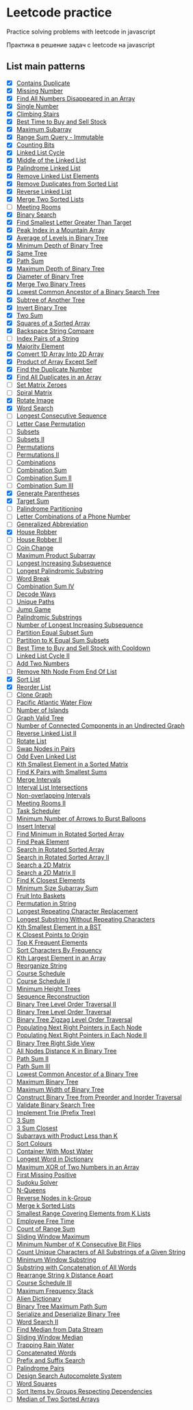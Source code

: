 # Leetcode practice

Practice solving problems with leetcode in javascript

Практика в решение задач с leetcode на javascript

## List main patterns

-   [x] [Contains Duplicate](https://leetcode.com/problems/contains-duplicate/)
-   [x] [Missing Number](https://leetcode.com/problems/missing-number/)
-   [x] [Find All Numbers Disappeared in an Array](https://leetcode.com/problems/find-all-numbers-disappeared-in-an-array/)
-   [x] [Single Number](https://leetcode.com/problems/single-number/)
-   [x] [Climbing Stairs](https://leetcode.com/problems/climbing-stairs/)
-   [x] [Best Time to Buy and Sell Stock](https://leetcode.com/problems/best-time-to-buy-and-sell-stock/)
-   [x] [Maximum Subarray](https://leetcode.com/problems/maximum-subarray/)
-   [x] [Range Sum Query - Immutable](https://leetcode.com/problems/range-sum-query-immutable/)
-   [x] [Counting Bits](https://leetcode.com/problems/counting-bits/)
-   [x] [Linked List Cycle](https://leetcode.com/problems/linked-list-cycle/)
-   [x] [Middle of the Linked List](https://leetcode.com/problems/middle-of-the-linked-list/)
-   [x] [Palindrome Linked List](https://leetcode.com/problems/palindrome-linked-list/)
-   [x] [Remove Linked List Elements](https://leetcode.com/problems/remove-linked-list-elements/)
-   [x] [Remove Duplicates from Sorted List](https://leetcode.com/problems/remove-duplicates-from-sorted-list/)
-   [x] [Reverse Linked List](https://leetcode.com/problems/reverse-linked-list/)
-   [x] [Merge Two Sorted Lists](https://leetcode.com/problems/merge-two-sorted-lists/)
-   [ ] [Meeting Rooms](https://leetcode.com/problems/meeting-rooms)
-   [x] [Binary Search](https://leetcode.com/problems/binary-search/)
-   [x] [Find Smallest Letter Greater Than Target](https://leetcode.com/problems/find-smallest-letter-greater-than-target/)
-   [x] [Peak Index in a Mountain Array](https://leetcode.com/problems/peak-index-in-a-mountain-array/)
-   [x] [Average of Levels in Binary Tree](https://leetcode.com/problems/average-of-levels-in-binary-tree/)
-   [x] [Minimum Depth of Binary Tree](https://leetcode.com/problems/minimum-depth-of-binary-tree/)
-   [x] [Same Tree](https://leetcode.com/problems/same-tree/)
-   [x] [Path Sum](https://leetcode.com/problems/path-sum/)
-   [x] [Maximum Depth of Binary Tree](https://leetcode.com/problems/maximum-depth-of-binary-tree/)
-   [x] [Diameter of Binary Tree](https://leetcode.com/problems/diameter-of-binary-tree/)
-   [x] [Merge Two Binary Trees](https://leetcode.com/problems/merge-two-binary-trees/)
-   [x] [Lowest Common Ancestor of a Binary Search Tree](https://leetcode.com/problems/lowest-common-ancestor-of-a-binary-search-tree/)
-   [x] [Subtree of Another Tree](https://leetcode.com/problems/subtree-of-another-tree/)
-   [x] [Invert Binary Tree](https://leetcode.com/problems/invert-binary-tree/)
-   [x] [Two Sum](https://leetcode.com/problems/two-sum/)
-   [x] [Squares of a Sorted Array](https://leetcode.com/problems/squares-of-a-sorted-array/)
-   [x] [Backspace String Compare](https://leetcode.com/problems/backspace-string-compare/)
-   [ ] [Index Pairs of a String](https://leetcode.com/problems/index-pairs-of-a-string/)
-   [x] [Majority Element](https://leetcode.com/problems/majority-element/)
-   [x] [Convert 1D Array Into 2D Array](https://leetcode.com/problems/convert-1d-array-into-2d-array/)
-   [x] [Product of Array Except Self](https://leetcode.com/problems/product-of-array-except-self/)
-   [x] [Find the Duplicate Number](https://leetcode.com/problems/find-the-duplicate-number/)
-   [x] [Find All Duplicates in an Array](https://leetcode.com/problems/find-all-duplicates-in-an-array/)
-   [ ] [Set Matrix Zeroes](https://leetcode.com/problems/set-matrix-zeroes/)
-   [ ] [Spiral Matrix](https://leetcode.com/problems/spiral-matrix/)
-   [x] [Rotate Image](https://leetcode.com/problems/rotate-image/)
-   [x] [Word Search](https://leetcode.com/problems/word-search/)
-   [ ] [Longest Consecutive Sequence](https://leetcode.com/problems/longest-consecutive-sequence/)
-   [ ] [Letter Case Permutation](https://leetcode.com/problems/letter-case-permutation/)
-   [ ] [Subsets](https://leetcode.com/problems/subsets/)
-   [ ] [Subsets II](https://leetcode.com/problems/subsets-ii/)
-   [ ] [Permutations](https://leetcode.com/problems/permutations/)
-   [ ] [Permutations II](https://leetcode.com/problems/permutations-ii/)
-   [ ] [Combinations](https://leetcode.com/problems/combinations/)
-   [ ] [Combination Sum](https://leetcode.com/problems/combination-sum/)
-   [ ] [Combination Sum II](https://leetcode.com/problems/combination-sum-ii/)
-   [ ] [Combination Sum III](https://leetcode.com/problems/combination-sum-iii/)
-   [x] [Generate Parentheses](https://leetcode.com/problems/generate-parentheses/)
-   [x] [Target Sum](https://leetcode.com/problems/target-sum/)
-   [ ] [Palindrome Partitioning](https://leetcode.com/problems/palindrome-partitioning/)
-   [ ] [Letter Combinations of a Phone Number](https://leetcode.com/problems/letter-combinations-of-a-phone-number/)
-   [ ] [Generalized Abbreviation](https://leetcode.com/problems/generalized-abbreviation/)
-   [x] [House Robber](https://leetcode.com/problems/house-robber/)
-   [ ] [House Robber II](https://leetcode.com/problems/house-robber-ii/)
-   [ ] [Coin Change](https://leetcode.com/problems/coin-change/)
-   [ ] [Maximum Product Subarray](https://leetcode.com/problems/maximum-product-subarray/)
-   [ ] [Longest Increasing Subsequence](https://leetcode.com/problems/longest-increasing-subsequence/)
-   [ ] [Longest Palindromic Substring](https://leetcode.com/problems/longest-palindromic-substring/)
-   [ ] [Word Break](https://leetcode.com/problems/word-break/)
-   [ ] [Combination Sum IV](https://leetcode.com/problems/combination-sum-iv/)
-   [ ] [Decode Ways](https://leetcode.com/problems/decode-ways/)
-   [ ] [Unique Paths](https://leetcode.com/problems/unique-paths/)
-   [ ] [Jump Game](https://leetcode.com/problems/jump-game/)
-   [ ] [Palindromic Substrings](https://leetcode.com/problems/palindromic-substrings/)
-   [ ] [Number of Longest Increasing Subsequence](https://leetcode.com/problems/number-of-longest-increasing-subsequence/)
-   [ ] [Partition Equal Subset Sum](https://leetcode.com/problems/partition-equal-subset-sum/)
-   [ ] [Partition to K Equal Sum Subsets](https://leetcode.com/problems/partition-to-k-equal-sum-subsets/)
-   [ ] [Best Time to Buy and Sell Stock with Cooldown](https://leetcode.com/problems/best-time-to-buy-and-sell-stock-with-cooldown/)
-   [ ] [Linked List Cycle II](https://leetcode.com/problems/linked-list-cycle-ii/)
-   [ ] [Add Two Numbers](https://leetcode.com/problems/add-two-numbers/)
-   [ ] [Remove Nth Node From End Of List](https://leetcode.com/problems/remove-nth-node-from-end-of-list/)
-   [x] [Sort List](https://leetcode.com/problems/sort-list/)
-   [x] [Reorder List](https://leetcode.com/problems/reorder-list/)
-   [ ] [Clone Graph](https://leetcode.com/problems/clone-graph/)
-   [ ] [Pacific Atlantic Water Flow](https://leetcode.com/problems/pacific-atlantic-water-flow/)
-   [ ] [Number of Islands](https://leetcode.com/problems/number-of-islands/)
-   [ ] [Graph Valid Tree](https://leetcode.com/problems/graph-valid-tree/)
-   [ ] [Number of Connected Components in an Undirected Graph](https://leetcode.com/problems/number-of-connected-components-in-an-undirected-graph/)
-   [ ] [Reverse Linked List II](https://leetcode.com/problems/reverse-linked-list-ii/)
-   [ ] [Rotate List](https://leetcode.com/problems/rotate-list/)
-   [ ] [Swap Nodes in Pairs](https://leetcode.com/problems/swap-nodes-in-pairs/)
-   [ ] [Odd Even Linked List](https://leetcode.com/problems/odd-even-linked-list/)
-   [ ] [Kth Smallest Element in a Sorted Matrix](https://leetcode.com/problems/kth-smallest-element-in-a-sorted-matrix/)
-   [ ] [Find K Pairs with Smallest Sums](https://leetcode.com/problems/find-k-pairs-with-smallest-sums/)
-   [ ] [Merge Intervals](https://leetcode.com/problems/merge-intervals/)
-   [ ] [Interval List Intersections](https://leetcode.com/problems/interval-list-intersections/)
-   [ ] [Non-overlapping Intervals](https://leetcode.com/problems/non-overlapping-intervals/)
-   [ ] [Meeting Rooms II](https://leetcode.com/problems/meeting-rooms-ii/)
-   [ ] [Task Scheduler](https://leetcode.com/problems/task-scheduler/)
-   [ ] [Minimum Number of Arrows to Burst Balloons](https://leetcode.com/problems/minimum-number-of-arrows-to-burst-balloons/)
-   [ ] [Insert Interval](https://leetcode.com/problems/insert-interval/)
-   [ ] [Find Minimum in Rotated Sorted Array](https://leetcode.com/problems/find-minimum-in-rotated-sorted-array/)
-   [ ] [Find Peak Element](https://leetcode.com/problems/find-peak-element/)
-   [ ] [Search in Rotated Sorted Array](https://leetcode.com/problems/search-in-rotated-sorted-array/)
-   [ ] [Search in Rotated Sorted Array II](https://leetcode.com/problems/search-in-rotated-sorted-array-ii/)
-   [ ] [Search a 2D Matrix](https://leetcode.com/problems/search-a-2d-matrix/)
-   [ ] [Search a 2D Matrix II](https://leetcode.com/problems/search-a-2d-matrix-ii/)
-   [ ] [Find K Closest Elements](https://leetcode.com/problems/find-k-closest-elements/)
-   [ ] [Minimum Size Subarray Sum](https://leetcode.com/problems/minimum-size-subarray-sum/)
-   [ ] [Fruit Into Baskets](https://leetcode.com/problems/fruit-into-baskets/)
-   [ ] [Permutation in String](https://leetcode.com/problems/permutation-in-string/)
-   [ ] [Longest Repeating Character Replacement](https://leetcode.com/problems/longest-repeating-character-replacement/)
-   [ ] [Longest Substring Without Repeating Characters](https://leetcode.com/problems/longest-substring-without-repeating-characters/)
-   [ ] [Kth Smallest Element in a BST](https://leetcode.com/problems/kth-smallest-element-in-a-bst/)
-   [ ] [K Closest Points to Origin](https://leetcode.com/problems/k-closest-points-to-origin/)
-   [ ] [Top K Frequent Elements](https://leetcode.com/problems/top-k-frequent-elements/)
-   [ ] [Sort Characters By Frequency](https://leetcode.com/problems/sort-characters-by-frequency/)
-   [ ] [Kth Largest Element in an Array](https://leetcode.com/problems/kth-largest-element-in-an-array/)
-   [ ] [Reorganize String](https://leetcode.com/problems/reorganize-string/)
-   [ ] [Course Schedule](https://leetcode.com/problems/course-schedule/)
-   [ ] [Course Schedule II](https://leetcode.com/problems/course-schedule-ii/)
-   [ ] [Minimum Height Trees](https://leetcode.com/problems/minimum-height-trees/)
-   [ ] [Sequence Reconstruction](https://leetcode.com/problems/sequence-reconstruction)
-   [ ] [Binary Tree Level Order Traversal II](https://leetcode.com/problems/binary-tree-level-order-traversal-ii/)
-   [ ] [Binary Tree Level Order Traversal](https://leetcode.com/problems/binary-tree-level-order-traversal/)
-   [ ] [Binary Tree Zigzag Level Order Traversal](https://leetcode.com/problems/binary-tree-zigzag-level-order-traversal/)
-   [ ] [Populating Next Right Pointers in Each Node](https://leetcode.com/problems/populating-next-right-pointers-in-each-node/)
-   [ ] [Populating Next Right Pointers in Each Node II](https://leetcode.com/problems/populating-next-right-pointers-in-each-node-ii/)
-   [ ] [Binary Tree Right Side View](https://leetcode.com/problems/binary-tree-right-side-view/)
-   [ ] [All Nodes Distance K in Binary Tree](https://leetcode.com/problems/all-nodes-distance-k-in-binary-tree/)
-   [ ] [Path Sum II](https://leetcode.com/problems/path-sum-ii/)
-   [ ] [Path Sum III](https://leetcode.com/problems/path-sum-iii/)
-   [ ] [Lowest Common Ancestor of a Binary Tree](https://leetcode.com/problems/lowest-common-ancestor-of-a-binary-tree/)
-   [ ] [Maximum Binary Tree](https://leetcode.com/problems/maximum-binary-tree/)
-   [ ] [Maximum Width of Binary Tree](https://leetcode.com/problems/maximum-width-of-binary-tree/)
-   [ ] [Construct Binary Tree from Preorder and Inorder Traversal](https://leetcode.com/problems/construct-binary-tree-from-preorder-and-inorder-traversal/)
-   [ ] [Validate Binary Search Tree](https://leetcode.com/problems/validate-binary-search-tree/)
-   [ ] [Implement Trie (Prefix Tree)](https://leetcode.com/problems/implement-trie-prefix-tree/)
-   [ ] [3 Sum](https://leetcode.com/problems/3sum/)
-   [ ] [3 Sum Closest](https://leetcode.com/problems/3sum-closest/)
-   [ ] [Subarrays with Product Less than K](https://leetcode.com/problems/subarray-product-less-than-k/)
-   [ ] [Sort Colours](https://leetcode.com/problems/sort-colors/)
-   [ ] [Container With Most Water](https://leetcode.com/problems/container-with-most-water/)
-   [ ] [Longest Word in Dictionary](https://leetcode.com/problems/longest-word-in-dictionary/)
-   [ ] [Maximum XOR of Two Numbers in an Array](https://leetcode.com/problems/maximum-xor-of-two-numbers-in-an-array)
-   [ ] [First Missing Positive](https://leetcode.com/problems/first-missing-positive/)
-   [ ] [Sudoku Solver](https://leetcode.com/problems/sudoku-solver/)
-   [ ] [N-Queens](https://leetcode.com/problems/n-queens/)
-   [ ] [Reverse Nodes in k-Group](https://leetcode.com/problems/reverse-nodes-in-k-group/)
-   [ ] [Merge k Sorted Lists](https://leetcode.com/problems/merge-k-sorted-lists/)
-   [ ] [Smallest Range Covering Elements from K Lists](https://leetcode.com/problems/smallest-range-covering-elements-from-k-lists/)
-   [ ] [Employee Free Time](https://leetcode.com/problems/employee-free-time/)
-   [ ] [Count of Range Sum](https://leetcode.com/problems/count-of-range-sum/)
-   [ ] [Sliding Window Maximum](https://leetcode.com/problems/sliding-window-maximum/)
-   [ ] [Minimum Number of K Consecutive Bit Flips](https://leetcode.com/problems/minimum-number-of-k-consecutive-bit-flips/)
-   [ ] [Count Unique Characters of All Substrings of a Given String](https://leetcode.com/problems/count-unique-characters-of-all-substrings-of-a-given-string/)
-   [ ] [Minimum Window Substring](https://leetcode.com/problems/minimum-window-substring/)
-   [ ] [Substring with Concatenation of All Words](https://leetcode.com/problems/substring-with-concatenation-of-all-words/)
-   [ ] [Rearrange String k Distance Apart](https://leetcode.com/problems/rearrange-string-k-distance-apart)
-   [ ] [Course Schedule III](https://leetcode.com/problems/course-schedule-iii/)
-   [ ] [Maximum Frequency Stack](https://leetcode.com/problems/maximum-frequency-stack/)
-   [ ] [Alien Dictionary](https://leetcode.com/problems/alien-dictionary)
-   [ ] [Binary Tree Maximum Path Sum](https://leetcode.com/problems/binary-tree-maximum-path-sum/)
-   [ ] [Serialize and Deserialize Binary Tree](https://leetcode.com/problems/serialize-and-deserialize-binary-tree/)
-   [ ] [Word Search II](https://leetcode.com/problems/word-search-ii/)
-   [ ] [Find Median from Data Stream](https://leetcode.com/problems/find-median-from-data-stream/)
-   [ ] [Sliding Window Median](https://leetcode.com/problems/sliding-window-median/)
-   [ ] [Trapping Rain Water](https://leetcode.com/problems/trapping-rain-water/)
-   [ ] [Concatenated Words](https://leetcode.com/problems/concatenated-words/)
-   [ ] [Prefix and Suffix Search](https://leetcode.com/problems/prefix-and-suffix-search/)
-   [ ] [Palindrome Pairs](https://leetcode.com/problems/palindrome-pairs/)
-   [ ] [Design Search Autocomplete System](https://leetcode.com/problems/design-search-autocomplete-system/)
-   [ ] [Word Squares](https://leetcode.com/problems/word-squares/)
-   [ ] [Sort Items by Groups Respecting Dependencies](https://leetcode.com/problems/sort-items-by-groups-respecting-dependencies/)
-   [ ] [Median of Two Sorted Arrays](https://leetcode.com/problems/median-of-two-sorted-arrays/)
